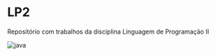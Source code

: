 # LP2
Repositório com trabalhos da disciplina Linguagem de Programação II

![java](https://miro.medium.com/max/860/1*JHQ7FFeCX4rU35kid1stIw.jpeg)
